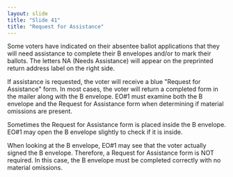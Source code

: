 ```yaml
---
layout: slide
title: "Slide 41"
title: "Request for Assistance"
---
```


Some voters have indicated on their absentee ballot applications that they will need assistance to complete their B envelopes and/or to mark their ballots. The letters NA (Needs Assistance) will appear on the preprinted return address label on the right side.

If assistance is requested, the voter will receive a blue "Request for Assistance" form. In most cases, the voter will return a completed form in the mailer along with the B envelope. EO#1 must examine both the B envelope and the Request for Assistance form when determining if material omissions are present.

Sometimes the Request for Assistance form is placed inside the B envelope. EO#1 may open the B envelope slightly to check if it is inside.

When looking at the B envelope, EO#1 may see that the voter actually signed the B envelope. Therefore, a Request for Assistance form is NOT required. In this case, the B envelope must be completed correctly with no material omissions.